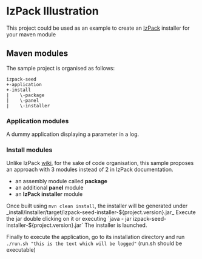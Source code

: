 # IzPack Illustration

This project could be used as an example to create an [IzPack](http://izpack.org/) installer for your maven module

## Maven modules
The sample project is organised as follows:

    izpack-seed
    +-application
    +-install
    |    \-package
    |    \-panel
    |    \-installer

### Application modules
A dummy application displaying a parameter in a log.

### Install modules
Unlike IzPack [wiki](http://docs.codehaus.org/display/IZPACK/Compiling+Using+Maven), for the sake of code organisation, this sample proposes an approach with 3 modules instead of 2 in IzPack documentation.

* an assembly module called __package__
* an additional __panel__ module
* an __IzPack installer__ module

Once built using `mvn clean install`, the installer will be generated under _install/installer/target/izpack-seed-installer-${project.version}.jar_  
Execute the jar double clicking on it or executing `java - jar izpack-seed-installer-${project.version}.jar`
The installer is launched.

Finally to execute the application, go to its installation directory and run
`./run.sh "this is the text which will be logged"`
(run.sh should be executable)
